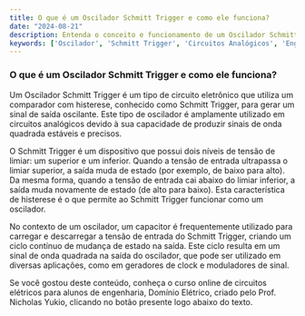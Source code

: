 ```yaml
---
title: O que é um Oscilador Schmitt Trigger e como ele funciona?
date: "2024-08-21"
description: Entenda o conceito e funcionamento de um Oscilador Schmitt Trigger em circuitos analógicos.
keywords: ['Oscilador', 'Schmitt Trigger', 'Circuitos Analógicos', 'Engenharia Elétrica']
---
```


### O que é um Oscilador Schmitt Trigger e como ele funciona?

Um Oscilador Schmitt Trigger é um tipo de circuito eletrônico que utiliza um comparador com histerese, conhecido como Schmitt Trigger, para gerar um sinal de saída oscilante. Este tipo de oscilador é amplamente utilizado em circuitos analógicos devido à sua capacidade de produzir sinais de onda quadrada estáveis e precisos.

O Schmitt Trigger é um dispositivo que possui dois níveis de tensão de limiar: um superior e um inferior. Quando a tensão de entrada ultrapassa o limiar superior, a saída muda de estado (por exemplo, de baixo para alto). Da mesma forma, quando a tensão de entrada cai abaixo do limiar inferior, a saída muda novamente de estado (de alto para baixo). Esta característica de histerese é o que permite ao Schmitt Trigger funcionar como um oscilador.

No contexto de um oscilador, um capacitor é frequentemente utilizado para carregar e descarregar a tensão de entrada do Schmitt Trigger, criando um ciclo contínuo de mudança de estado na saída. Este ciclo resulta em um sinal de onda quadrada na saída do oscilador, que pode ser utilizado em diversas aplicações, como em geradores de clock e moduladores de sinal.

Se você gostou deste conteúdo, conheça o curso online de circuitos elétricos para alunos de engenharia, Domínio Elétrico, criado pelo Prof. Nicholas Yukio, clicando no botão presente logo abaixo do texto.